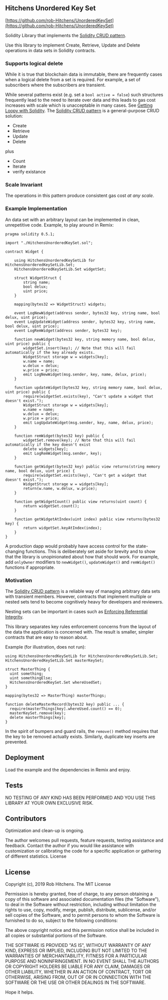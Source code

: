 ## Hitchens Unordered Key Set 

[https://github.com/rob-Hitchens/UnorderedKeySet](https://github.com/rob-Hitchens/UnorderedKeySet)

Solidity Library that implements the [Solidity CRUD pattern](https://medium.com/@robhitchens/solidity-crud-part-1-824ffa69509a). 

Use this library to implement Create, Retrieve, Update and Delete operations in data sets in Solidity contracts. 

### Supports logical delete

While it is true that blockchain data is immutable, there are frequently cases when a logical delete from a set is required. For example, a set of subscribers where the subscribers are transient. 

While several patterns exist (e.g. set a `bool active = false`) such structures frequently lead to the need to iterate over data and this leads to gas cost increases with scale which is unacceptable in many cases. See [Getting Loopy with Solidity](https://blog.b9lab.com/getting-loopy-with-solidity-1d51794622ad). The [Solidity CRUD pattern](https://medium.com/@robhitchens/solidity-crud-part-1-824ffa69509a) is a general-purpose CRUD solution:

- Create
- Retrieve
- Update
- Delete

plus

- Count
- Iterate
- verify existance

### Scale Invariant

The operations in this pattern produce consistent gas cost *at any scale*. 

### Example Implementation

An data set with an arbitrary layout can be implemented in clean, unrepetitive code. Example, to play around in Remix:

```
pragma solidity 0.5.1;

import "./HitchensUnorderedKeySet.sol";

contract Widget {
    
    using HitchensUnorderedKeySetLib for HitchensUnorderedKeySetLib.Set;
    HitchensUnorderedKeySetLib.Set widgetSet;
    
    struct WidgetStruct {
        string name;
        bool delux;
        uint price;
    }
    
    mapping(bytes32 => WidgetStruct) widgets;
    
    event LogNewWidget(address sender, bytes32 key, string name, bool delux, uint price);
    event LogUpdateWidget(address sender, bytes32 key, string name, bool delux, uint price);    
    event LogRemWidget(address sender, bytes32 key);
    
    function newWidget(bytes32 key, string memory name, bool delux, uint price) public {
        widgetSet.insert(key); // Note that this will fail automatically if the key already exists.
        WidgetStruct storage w = widgets[key];
        w.name = name;
        w.delux = delux;
        w.price = price;
        emit LogNewWidget(msg.sender, key, name, delux, price);
    }
    
    function updateWidget(bytes32 key, string memory name, bool delux, uint price) public {
        require(widgetSet.exists(key), "Can't update a widget that doesn't exist.");
        WidgetStruct storage w = widgets[key];
        w.name = name;
        w.delux = delux;
        w.price = price;
        emit LogUpdateWidget(msg.sender, key, name, delux, price);
    }
    
    function remWidget(bytes32 key) public {
        widgetSet.remove(key); // Note that this will fail automatically if the key doesn't exist
        delete widgets[key];
        emit LogRemWidget(msg.sender, key);
    }
    
    function getWidget(bytes32 key) public view returns(string memory name, bool delux, uint price) {
        require(widgetSet.exists(key), "Can't get a widget that doesn't exist.");
        WidgetStruct storage w = widgets[key];
        return(w.name, w.delux, w.price);
    }
    
    function getWidgetCount() public view returns(uint count) {
        return widgetSet.count();
    }
    
    function getWidgetAtIndex(uint index) public view returns(bytes32 key) {
        return widgetSet.keyAtIndex(index);
    }
}
```

A production dapp would probably have access control for the state-changing functions. This is deliberately set aside for brevity and to show that the library is unopinionated about how that should work. For example, add `onlyOwner` modifiers to `newWidget()`, `updateWidget()` and `remWidget()` functions if appropriate.

### Motivation

The [Solidity CRUD pattern](https://medium.com/@robhitchens/solidity-crud-part-1-824ffa69509a) is a reliable way of managing arbitrary data sets with transient members. However, contracts that implement multiple or nested sets tend to become cognitively heavy for developers and reviewers. 

Nesting sets can be important in cases such as [Enforcing Referential Integrity](https://medium.com/@robhitchens/enforcing-referential-integrity-in-ethereum-smart-contracts-a9ab1427ff42). 

This library separates key rules enforcement concerns from the layout of the data the application is concerned with. The result is smaller, simpler contracts that are easy to reason about. 

Example (for illustration, does not run):

```
using HitchensUnorderedKeySetLib for HitchensUnorderedKeySetLib.Set;
HitchensUnorderedKeySetLib.Set masterKeySet;

struct MasterThing {
  uint something;
  uint somethingElse;
  HitchensUnorderedKeySet.Set whereUsedSet;
}

mapping(bytes32 => MasterThing) masterThings;

function deleteMasterRecord(bytes32 key) public ... {
  require(masterThings[key].whereUsed.count() == 0);
  masterKeySet.remove(key);
  delete masterThings[key];
}
```

In the spirit of bumpers and guard rails, the `remove()` method requires that the key to be removed actually exists. Similarly, duplicate key inserts are prevented.

## Deployment
Load the example and the dependencies in Remix and enjoy.

## Tests

NO TESTING OF ANY KIND HAS BEEN PERFORMED AND YOU USE THIS LIBRARY AT YOUR OWN EXCLUSIVE RISK.

## Contributors

Optimization and clean-up is ongoing.

The author welcomes pull requests, feature requests, testing assistance and feedback. Contact the author if you would like assistance with customization or calibrating the code for a specific application or gathering of different statistics.
License

## License

Copyright (c), 2019 Rob Hitchens. The MIT License

Permission is hereby granted, free of charge, to any person obtaining a copy of this software and associated documentation files (the "Software"), to deal in the Software without restriction, including without limitation the rights to use, copy, modify, merge, publish, distribute, sublicense, and/or sell copies of the Software, and to permit persons to whom the Software is furnished to do so, subject to the following conditions:

The above copyright notice and this permission notice shall be included in all copies or substantial portions of the Software.

THE SOFTWARE IS PROVIDED "AS IS", WITHOUT WARRANTY OF ANY KIND, EXPRESS OR IMPLIED, INCLUDING BUT NOT LIMITED TO THE WARRANTIES OF MERCHANTABILITY, FITNESS FOR A PARTICULAR PURPOSE AND NONINFRINGEMENT. IN NO EVENT SHALL THE AUTHORS OR COPYRIGHT HOLDERS BE LIABLE FOR ANY CLAIM, DAMAGES OR OTHER LIABILITY, WHETHER IN AN ACTION OF CONTRACT, TORT OR OTHERWISE, ARISING FROM, OUT OF OR IN CONNECTION WITH THE SOFTWARE OR THE USE OR OTHER DEALINGS IN THE SOFTWARE.

Hope it helps.
